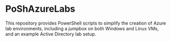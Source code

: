 # PoShAzureLabs
This repository provides PowerShell scripts to simplify the creation of Azure lab environments, including a jumpbox on both Windows and Linux VMs, and an example Active Directory lab setup.
